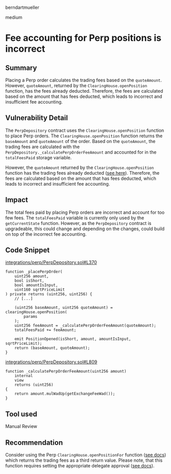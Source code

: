 berndartmueller

medium

# Fee accounting for Perp positions is incorrect

## Summary

Placing a Perp order calculates the trading fees based on the `quoteAmount`. However, `quoteAmount`, returned by the `ClearingHouse.openPosition` function, has the fees already deducted. Therefore, the fees are calculated based on the amount that has fees deducted, which leads to incorrect and insufficient fee accounting.

## Vulnerability Detail

The `PerpDepository` contract uses the `ClearingHouse.openPosition` function to place Perp orders. The `ClearingHouse.openPosition` function returns the `baseAmount` and `quoteAmount` of the order. Based on the `quoteAmount`, the trading fees are calculated with the `PerpDepository._calculatePerpOrderFeeAmount` and accounted for in the `totalFeesPaid` storage variable.

However, the `quoteAmount` returned by the `ClearingHouse.openPosition` function has the trading fees already deducted ([see here](https://github.com/perpetual-protocol/perp-curie-contract/blob/27ea8e2c4be37d1dd58c1eed3b3cc269d398a091/contracts/Exchange.sol#L534)). Therefore, the fees are calculated based on the amount that has fees deducted, which leads to incorrect and insufficient fee accounting.

## Impact

The total fees paid by placing Perp orders are incorrect and account for too few fees. The `totalFeesPaid` variable is currently only used by the `getCurrentState` function. However, as the `PerpDepository` contract is upgradeable, this could change and depending on the changes, could build on top of the incorrect fee accounting.

## Code Snippet

[integrations/perp/PerpDepository.sol#L370](https://github.com/sherlock-audit/2023-01-uxd/blob/main/contracts/integrations/perp/PerpDepository.sol#L370)

```solidity
function _placePerpOrder(
    uint256 amount,
    bool isShort,
    bool amountIsInput,
    uint160 sqrtPriceLimit
) private returns (uint256, uint256) {
    // [...]

    (uint256 baseAmount, uint256 quoteAmount) = clearingHouse.openPosition(
        params
    );
    uint256 feeAmount = _calculatePerpOrderFeeAmount(quoteAmount);
    totalFeesPaid += feeAmount;

    emit PositionOpened(isShort, amount, amountIsInput, sqrtPriceLimit);
    return (baseAmount, quoteAmount);
}
```

[integrations/perp/PerpDepository.sol#L809](https://github.com/sherlock-audit/2023-01-uxd/blob/main/contracts/integrations/perp/PerpDepository.sol#L809)

```solidity
function _calculatePerpOrderFeeAmount(uint256 amount)
    internal
    view
    returns (uint256)
{
    return amount.mulWadUp(getExchangeFeeWad());
}
```

## Tool used

Manual Review

## Recommendation

Consider using the Perp `ClearingHouse.openPositionFor` function ([see docs](https://docs.perp.com/docs/contracts/ClearingHouse#openpositionfor)) which returns the trading fees as a third return value. Please note, that this function requires setting the appropriate delegate approval ([see docs](https://docs.perp.com/docs/contracts/DelegateApproval#approve)).
